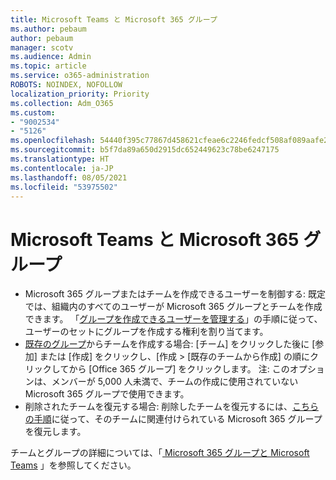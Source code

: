 ```yaml
---
title: Microsoft Teams と Microsoft 365 グループ
ms.author: pebaum
author: pebaum
manager: scotv
ms.audience: Admin
ms.topic: article
ms.service: o365-administration
ROBOTS: NOINDEX, NOFOLLOW
localization_priority: Priority
ms.collection: Adm_O365
ms.custom:
- "9002534"
- "5126"
ms.openlocfilehash: 54440f395c77867d458621cfeae6c2246fedcf508af089aafe2a78b63fe8a5b9
ms.sourcegitcommit: b5f7da89a650d2915dc652449623c78be6247175
ms.translationtype: HT
ms.contentlocale: ja-JP
ms.lasthandoff: 08/05/2021
ms.locfileid: "53975502"
---
```

# <a name="microsoft-teams-and-microsoft-365-groups"></a>Microsoft Teams と Microsoft 365 グループ

- Microsoft 365 グループまたはチームを作成できるユーザーを制御する: 既定では、組織内のすべてのユーザーが Microsoft 365 グループとチームを作成できます。 「[グループを作成できるユーザーを管理する](https://support.office.com/article/4c46c8cb-17d0-44b5-9776-005fced8e618)」の手順に従って、ユーザーのセットにグループを作成する権利を割り当てます。
- [既存のグループ](https://support.microsoft.com/office/24ec428e-40d7-4a1a-ab87-29be7d145865)からチームを作成する場合:  [チーム] をクリックした後に [参加] または [作成] をクリックし、[作成 > [既存のチームから作成] の順にクリックしてから [Office 365 グループ] をクリックします。 注: このオプションは、メンバーが 5,000 人未満で、チームの作成に使用されていない Microsoft 365 グループで使用できます。
- 削除されたチームを復元する場合: 削除したチームを復元するには、[こちらの手順](https://docs.microsoft.com/microsoftteams/archive-or-delete-a-team#restore-a-deleted-team)に従って、そのチームに関連付けられている Microsoft 365 グループを復元します。

チームとグループの詳細については、「[ Microsoft 365 グループと Microsoft Teams](https://docs.microsoft.com/microsoftteams/office-365-groups) 」を参照してください。
